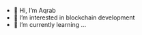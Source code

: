 - 👋 Hi, I’m Aqrab
- 👀 I’m interested in blockchain development
- 🌱 I’m currently learning ...

<!---
aqrab25/aqrab25 is a ✨ special ✨ repository because its `README.md` (this file) appears on your GitHub profile.
You can click the Preview link to take a look at your changes.
--->
